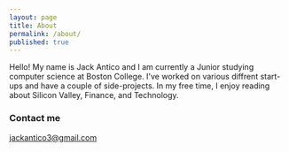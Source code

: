 ```yaml
---
layout: page
title: About
permalink: /about/
published: true
---
```



Hello! My name is Jack Antico and I am currently a Junior studying computer science at Boston College. I've worked on various diffrent start-ups and have a couple of side-projects. In my free time, I enjoy reading about Silicon Valley, Finance, and Technology.

### Contact me

[jackantico3@gmail.com](mailto:jackantico3@gmail.com)

